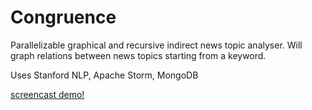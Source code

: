 # Congruence

Parallelizable graphical and recursive indirect news topic analyser.
Will graph relations between news topics starting from a keyword.

Uses Stanford NLP, Apache Storm, MongoDB

[screencast demo!](https://www.youtube.com/watch?v=9vUKYk10r_k)


